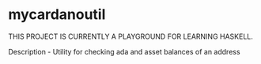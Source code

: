 # mycardanoutil

THIS PROJECT IS CURRENTLY A PLAYGROUND FOR LEARNING HASKELL. 

 Description - Utility for checking ada and asset balances of an address
